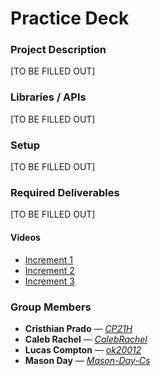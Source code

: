 # Practice Deck

### Project Description
[TO BE FILLED OUT]

### Libraries / APIs
[TO BE FILLED OUT]

### Setup
[TO BE FILLED OUT]

### Required Deliverables
[TO BE FILLED OUT]

#### Videos
- [Increment 1]()
- [Increment 2]()
- [Increment 3]()

### Group Members
- **Cristhian Prado** — [_CP21H_](https://github.com/CP21H)
- **Caleb Rachel** — [_CalebRachel_](https://github.com/CalebRachel)
- **Lucas Compton** — [_ok20012_](https://github.com/ok20012)
- **Mason Day** — [_Mason-Day-Cs_](https://github.com/Mason-Day-Cs)
